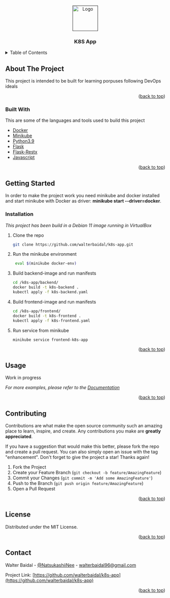 <div id="top"></div>

<!-- PROJECT LOGO -->
<br />
<div align="center">
  <a href="">
    <img src="https://key0.cc/images/preview/27177_e37c477ada017fd7cc4ecc3ac315a21a.png" alt="Logo" width="80" height="80">
  </a>

  <h3 align="center">K8S App</h3>
</div>



<!-- TABLE OF CONTENTS -->
<details>
  <summary>Table of Contents</summary>
  <ol>
    <li>
      <a href="#about-the-project">About The Project</a>
      <ul>
        <li><a href="#built-with">Built With</a></li>
      </ul>
    </li>
    <li>
      <a href="#getting-started">Getting Started</a>
      <ul>
        <li><a href="#installation">Installation</a></li>
      </ul>
    </li>
    <li><a href="#usage">Usage</a></li>
    <li><a href="#contributing">Contributing</a></li>
    <li><a href="#license">License</a></li>
    <li><a href="#contact">Contact</a></li>
  </ol>
</details>



<!-- ABOUT THE PROJECT -->
## About The Project

This project is intended to be built for learning porpuses following DevOps ideals

<p align="right">(<a href="#top">back to top</a>)</p>



### Built With

This are some of the languages and tools used to build this project

* [Docker](https://www.docker.com/)
* [Minikube](https://kubernetes.io/es/docs/tutorials/hello-minikube/)
* [Python3.9](https://www.python.org/)
* [Flask](https://flask.palletsprojects.com/en/2.0.x/)
* [Flask-Restx](https://flask-restx.readthedocs.io/en/latest/)
* [Javascript](https://www.javascript.com/)

<p align="right">(<a href="#top">back to top</a>)</p>



<!-- GETTING STARTED -->
## Getting Started

In order to make the project work you need minikube and docker installed and start minikube with Docker as driver: **minikube start --driver=docker**.


### Installation

_This project has been build in a Debian 11 image running in VirtualBox_

1. Clone the repo 
   ```sh
   git clone https://github.com/walterbaidal/k8s-app.git
   ```
   
2. Run the minikube environment
   ```sh 
    eval $(minikube docker-env)
   ```
3. Build backend-image and run manifests
   ```sh
   cd /k8s-app/backend/
   docker build -t k8s-backend .
   kubectl apply -f k8s-backend.yaml
   ```
   
4. Build frontend-image and run manifests
   ```sh
   cd /k8s-app/frontend/
   docker build -t k8s-frontend .
   kubectl apply -f k8s-frontend.yaml
   ```
   
5. Run service from minikube
   ```sh
   minikube service frontend-k8s-app
   ```  


<p align="right">(<a href="#top">back to top</a>)</p>



<!-- USAGE EXAMPLES -->
## Usage

Work in progress 

_For more examples, please refer to the [Documentation](https://example.com)_

<p align="right">(<a href="#top">back to top</a>)</p>



<!-- CONTRIBUTING -->
## Contributing

Contributions are what make the open source community such an amazing place to learn, inspire, and create. Any contributions you make are **greatly appreciated**.

If you have a suggestion that would make this better, please fork the repo and create a pull request. You can also simply open an issue with the tag "enhancement".
Don't forget to give the project a star! Thanks again!

1. Fork the Project
2. Create your Feature Branch (`git checkout -b feature/AmazingFeature`)
3. Commit your Changes (`git commit -m 'Add some AmazingFeature'`)
4. Push to the Branch (`git push origin feature/AmazingFeature`)
5. Open a Pull Request

<p align="right">(<a href="#top">back to top</a>)</p>



<!-- LICENSE -->
## License

Distributed under the MIT License.

<p align="right">(<a href="#top">back to top</a>)</p>



<!-- CONTACT -->
## Contact

Walter Baidal - [@NatsukashiiNee](https://twitter.com/NatsukashiiNee) - walterbaidal96@gmail.com

Project Link: [https://github.com/walterbaidal/k8s-app](https://github.com/walterbaidal/k8s-app)

<p align="right">(<a href="#top">back to top</a>)</p>
